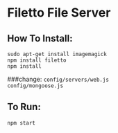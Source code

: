 # Filetto File Server

## How To Install:
`sudo apt-get install imagemagick` <br>
`npm install filetto`<br>
`npm install`<br>

###change:
`config/servers/web.js`<br>
`config/mongoose.js`<br>



## To Run:
`npm start`
